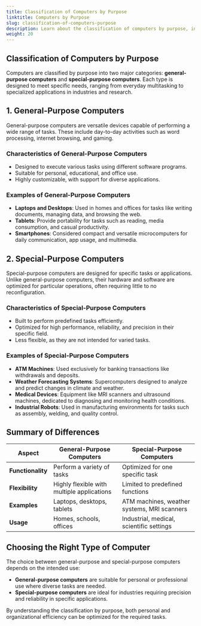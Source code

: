 ```yaml
---
title: Classification of Computers by Purpose
linktitle: Computers by Purpose
slug: classification-of-computers-purpose
description: Learn about the classification of computers by purpose, including general-purpose and special-purpose systems, with examples and their specific roles.
weight: 20
---
```


## Classification of Computers by Purpose

Computers are classified by purpose into two major categories: **general-purpose computers** and **special-purpose computers**. Each type is designed to meet specific needs, ranging from everyday multitasking to specialized applications in industries and research.

## 1. General-Purpose Computers

General-purpose computers are versatile devices capable of performing a wide range of tasks. These include day-to-day activities such as word processing, internet browsing, and gaming.

### Characteristics of General-Purpose Computers

- Designed to execute various tasks using different software programs.
- Suitable for personal, educational, and office use.
- Highly customizable, with support for diverse applications.

### Examples of General-Purpose Computers

- **Laptops and Desktops**: Used in homes and offices for tasks like writing documents, managing data, and browsing the web.
- **Tablets**: Provide portability for tasks such as reading, media consumption, and casual productivity.
- **Smartphones**: Considered compact and versatile microcomputers for daily communication, app usage, and multimedia.

## 2. Special-Purpose Computers

Special-purpose computers are designed for specific tasks or applications. Unlike general-purpose computers, their hardware and software are optimized for particular operations, often requiring little to no reconfiguration.

### Characteristics of Special-Purpose Computers

- Built to perform predefined tasks efficiently.
- Optimized for high performance, reliability, and precision in their specific field.
- Less flexible, as they are not intended for varied tasks.

### Examples of Special-Purpose Computers

- **ATM Machines**: Used exclusively for banking transactions like withdrawals and deposits.
- **Weather Forecasting Systems**: Supercomputers designed to analyze and predict changes in climate and weather.
- **Medical Devices**: Equipment like MRI scanners and ultrasound machines, dedicated to diagnosing and monitoring health conditions.
- **Industrial Robots**: Used in manufacturing environments for tasks such as assembly, welding, and quality control.

## Summary of Differences

| **Aspect**        | **General-Purpose Computers**              | **Special-Purpose Computers**               |
| ----------------- | ------------------------------------------ | ------------------------------------------- |
| **Functionality** | Perform a variety of tasks                 | Optimized for one specific task             |
| **Flexibility**   | Highly flexible with multiple applications | Limited to predefined functions             |
| **Examples**      | Laptops, desktops, tablets                 | ATM machines, weather systems, MRI scanners |
| **Usage**         | Homes, schools, offices                    | Industrial, medical, scientific settings    |

## Choosing the Right Type of Computer

The choice between general-purpose and special-purpose computers depends on the intended use:

- **General-purpose computers** are suitable for personal or professional use where diverse tasks are needed.
- **Special-purpose computers** are ideal for industries requiring precision and reliability in specific applications.

By understanding the classification by purpose, both personal and organizational efficiency can be optimized for the required tasks.
